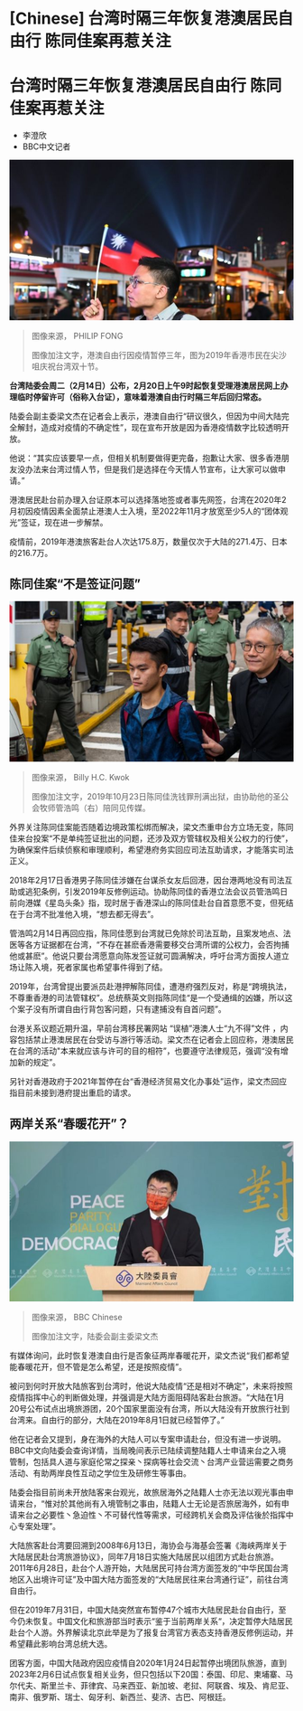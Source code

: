# [Chinese] 台湾时隔三年恢复港澳居民自由行 陈同佳案再惹关注

#  台湾时隔三年恢复港澳居民自由行 陈同佳案再惹关注

  * 李澄欣 
  * BBC中文记者 


![香港](_128624165_gettyimages-1174964287.jpg)

> 图像来源，  PHILIP FONG
>
> 图像加注文字，港澳自由行因疫情暂停三年，图为2019年香港市民在尖沙咀庆祝台湾双十节。

**台湾陆委会周二（2月14日）公布，2月20日上午9时起恢复受理港澳居民网上办理临时停留许可（俗称入台证），意味着港澳自由行时隔三年后回归常态。**

陆委会副主委梁文杰在记者会上表示，港澳自由行“研议很久，但因为中间大陆完全解封，造成对疫情的不确定性”，现在宣布开放是因为香港疫情数字比较透明开放。

他说：“其实应该要早一点，但相关机制要做得更完备，抱歉让大家、很多香港朋友没办法来台湾过情人节，但是我们是选择在今天情人节宣布，让大家可以做申请。”

港澳居民赴台前办理入台证原本可以选择落地签或者事先网签，台湾在2020年2月初因疫情因素全面禁止港澳人士入境，至2022年11月才放宽至少5人的“团体观光”签证，现在进一步解禁。

疫情前，2019年港澳旅客赴台人次达175.8万，数量仅次于大陆的271.4万、日本的216.7万。

##  陈同佳案“不是签证问题”

![香港](_128624758_gettyimages-1177685394.jpg)

> 图像来源，  Billy H.C. Kwok
>
> 图像加注文字，2019年10月23日陈同佳洗钱罪刑满出狱，由协助他的圣公会牧师管浩鸣（右）陪同见传媒。

外界关注陈同佳案能否随着边境政策松绑而解决，梁文杰重申台方立场无变，陈同佳来台投案“不是单纯签证批出的问题，还涉及双方管辖权及相关公权力的行使”，为确保案件后续侦察和审理顺利，希望港府务实回应司法互助请求，才能落实司法正义。

2018年2月17日香港男子陈同佳涉嫌在台谋杀女友后回港，因台港两地没有司法互助或逃犯条例，引发2019年反修例运动。协助陈同佳的香港立法会议员管浩鸣日前向港媒《星岛头条》指，现时居于香港深山的陈同佳赴台自首意愿不变，但死结在于台湾不批准他入境，“想去都无得去”。

管浩鸣2月14日再回应指，陈同佳愿到台湾就已免除於司法互助，且案发地点、法医等各方证据都在台湾，“不存在甚麽香港需要移交台湾所谓的公权力，会否拘捕他或甚麽”。他说只要台湾愿意向陈发签证就可圆满解决，呼吁台湾方面按人道立场让陈入境，死者家属也希望事件得到了结。

2019年，台湾曾提出要派员赴港押解陈同佳，遭港府强烈反对，称是“跨境执法，不尊重香港的司法管辖权”。总统蔡英文则指陈同佳“是一个受通缉的凶嫌，所以这个案子没有所谓自由行背包客问题，只有逮捕没有自首问题”。

台港关系议题近期升温，早前台湾移民署网站 “误植”港澳人士“九不得”文件  ，内容包括禁止港澳居民在台受访与游行等活动。梁文杰在记者会上回应称，港澳居民在台湾的活动"本来就应该与许可的目的相符”，也要遵守法律规范，强调“没有增加新的规定”。

另针对香港政府于2021年暂停在台“香港经济贸易文化办事处”运作，梁文杰回应指目前未接到港府提出重启的请求。

##  两岸关系“春暖花开”？

![台湾](_128623789_img_7136.jpg)

> 图像来源，  BBC Chinese
>
> 图像加注文字，陆委会副主委梁文杰

有媒体询问，此时恢复港澳自由行是否象征两岸春暖花开，梁文杰说“我们都希望能春暖花开，但不管是怎么希望，还是按照疫情”。

被问到何时开放大陆旅客到台湾时，他说大陆疫情“还是相对不确定”，未来将按照疫情指挥中心的判断做处理，并强调是大陆方面阻碍陆客赴台旅游。“大陆在1月20号公布试点出境旅游团，20个国家里面没有台湾，所以大陆没有开放旅行社到台湾来。自由行的部分，大陆在2019年8月1日就已经暂停了。”

他在记者会又提到，身在海外的大陆人可以专案申请赴台，但没有进一步说明。BBC中文向陆委会查询详情，当局晚间表示已陆续调整陆籍人士申请来台之入境管制，包括具人道与家庭伦常之探亲丶探病等社会交流丶台湾产业营运需要之商务活动、有助两岸良性互动之学位生及研修生等事由。

陆委会指目前尚未开放陆客来台观光，故旅居海外之陆籍人士亦无法以观光事由申请来台，“惟对於其他尚有入境管制之事由，陆籍人士无论是否旅居海外，如有申请来台之必要性丶急迫性丶不可替代性等需求，可经跨机关会商及评估後於指挥中心专案处理”。

大陆旅客赴台湾要回溯到2008年6月13日，海协会与海基会签署《海峡两岸关于大陆居民赴台湾旅游协议》，同年7月18日实施大陆居民以组团方式赴台旅游。2011年6月28日，赴台个人游开始，大陆居民可持台湾方面签发的“中华民国台湾地区入出境许可证”及中国大陆方面签发的“大陆居民往来台湾通行证”，前往台湾自由行。

但在2019年7月31日，中国大陆突然宣布暂停47个城市大陆居民赴台自由行，至今仍未恢复。中国文化和旅游部当时表示“鉴于当前两岸关系“，决定暂停大陆居民赴台个人游。外界解读北京此举是为了报复台湾官方表态支持香港反修例运动，并希望藉此影响台湾总统大选。

团客方面，中国大陆政府因应疫情自2020年1月24日起暂停出境团队旅游，直到2023年2月6日试点恢复相关业务，但只包括以下20国：泰国、印尼、柬埔寨、马尔代夫、斯里兰卡、菲律宾、马来西亚、新加坡、老挝、阿联酋、埃及、肯尼亚、南非、俄罗斯、瑞士、匈牙利、新西兰、斐济、古巴、阿根廷。



